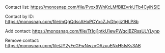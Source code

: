 Contact list: https://monosnap.com/file/Pvxx8WhKcLMfBIlZvrkUTb4CyiNSiE

Contact by ID: https://monosnap.com/file/mQgQdscAHoPCYxcZJyDhgiiz1HLP8b

Add contact: https://monosnap.com/file/Tt1gj1ptkU1ewPWqciBZRssULYLynp

Remove contact: https://monosnap.com/file/JY2yFeGFwNwzoOAzuuENxH5IsKs3AB